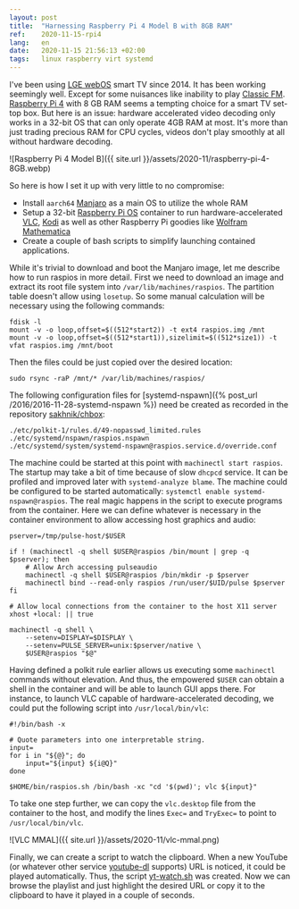 ```yaml
---
layout: post
title:  "Harnessing Raspberry Pi 4 Model B with 8GB RAM"
ref:    2020-11-15-rpi4
lang:   en
date:   2020-11-15 21:56:13 +02:00
tags:   linux raspberry virt systemd
---
```


I've been using [LGE webOS](https://en.wikipedia.org/wiki/WebOS) smart TV
since 2014. It has been working seemingly well. Except for some nuisances
like inability to play
[Classic FM](https://www.classicfm.com).
[Raspberry Pi 4](https://www.raspberrypi.org/products/raspberry-pi-4-model-b)
with 8 GB RAM seems a tempting choice for a smart TV set-top box. But here is
an issue: hardware accelerated video decoding only works in a 32-bit OS that can
only operate 4GB RAM at most. It's more than just trading precious RAM for
CPU cycles, videos don't play smoothly at all without hardware decoding.

![Raspberry Pi 4 Model B]({{ site.url }}/assets/2020-11/raspberry-pi-4-8GB.webp)

So here is how I set it up with very little to no compromise:

- Install `aarch64`
  [Manjaro](https://www.manjaro.org/downloads/arm/raspberry-pi-4/arm8-raspberry-pi-4-xfce/)
  as a main OS to utilize the whole RAM
- Setup a 32-bit [Raspberry Pi OS](https://www.raspberrypi.org/software/)
container to run hardware-accelerated [VLC](https://www.videolan.org/vlc/),
[Kodi](https://kodi.tv/) as well as other Raspberry Pi goodies like [Wolfram
Mathematica](https://www.wolfram.com/mathematica/)
- Create a couple of bash scripts to simplify launching contained applications.

While it's trivial to download and boot the Manjaro image, let me describe
how to run raspios in more detail. First we need to download an image and
extract its root file system into `/var/lib/machines/raspios`. The partition
table doesn't allow using `losetup`. So some manual calculation will be
necessary using the following commands:

```
fdisk -l
mount -v -o loop,offset=$((512*start2)) -t ext4 raspios.img /mnt
mount -v -o loop,offset=$((512*start1)),sizelimit=$((512*size1)) -t vfat raspios.img /mnt/boot
```

Then the files could be just copied over the desired location:

```
sudo rsync -raP /mnt/* /var/lib/machines/raspios/
```

The following configuration files for [systemd-nspawn]({% post_url
/2016/2016-11-28-systemd-nspawn %}) need be created as recorded
in the repository [sakhnik/chbox](https://github.com/sakhnik/chbox/tree/rpi4/host):

```
./etc/polkit-1/rules.d/49-nopasswd_limited.rules
./etc/systemd/nspawn/raspios.nspawn
./etc/systemd/system/systemd-nspawn@raspios.service.d/override.conf
```

The machine could be started at this point with `machinectl start raspios`.
The startup may take a bit of time because of slow `dhcpcd` service. It can
be profiled and improved later with `systemd-analyze blame`.
The machine could be configured to be started automatically: `systemctl enable
systemd-nspawn@raspios`.
The real magic happens in the script to execute programs from the container.
Here we can define whatever is necessary in the container environment to
allow accessing host graphics and audio:

```
pserver=/tmp/pulse-host/$USER

if ! (machinectl -q shell $USER@raspios /bin/mount | grep -q $pserver); then
    # Allow Arch accessing pulseaudio
    machinectl -q shell $USER@raspios /bin/mkdir -p $pserver
    machinectl bind --read-only raspios /run/user/$UID/pulse $pserver
fi

# Allow local connections from the container to the host X11 server
xhost +local: || true

machinectl -q shell \
    --setenv=DISPLAY=$DISPLAY \
    --setenv=PULSE_SERVER=unix:$pserver/native \
    $USER@raspios "$@"
```

Having defined a polkit rule earlier allows us executing some `machinectl`
commands without elevation. And thus, the empowered `$USER` can obtain a
shell in the container and will be able to launch GUI apps there. For
instance, to launch VLC capable of hardware-accelerated decoding, we could
put the following script into `/usr/local/bin/vlc`:

```
#!/bin/bash -x

# Quote parameters into one interpretable string.
input=
for i in "${@}"; do
    input="${input} ${i@Q}"
done

$HOME/bin/raspios.sh /bin/bash -xc "cd '$(pwd)'; vlc ${input}"
```

To take one step further, we can copy the `vlc.desktop` file from the
container to the host, and modify the lines `Exec=` and `TryExec=` to point
to `/usr/local/bin/vlc`.

![VLC MMAL]({{ site.url }}/assets/2020-11/vlc-mmal.png)

Finally, we can create a script to watch the clipboard. When a new YouTube
(or whatever other service [youtube-dl](https://youtube-dl.org) supports) URL
is noticed, it could be played automatically. Thus, the script
[yt-watch.sh](https://github.com/sakhnik/chbox/blob/rpi4/bin/yt-watch.sh) was
created. Now we can browse the playlist and just highlight the desired URL or
copy it to the clipboard to have it played in a couple of seconds.
